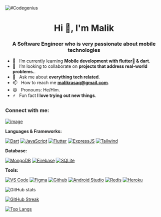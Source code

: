<img src="https://github.com/malikrasaq/malikrasaq/blob/0a3bc70101be79da9c86721a0646c5c79d8d6a96/Twitter%20header.png" alt="#Codegenius">

<h1 align="center">Hi 👋, I'm Malik</h1>
<h3 align="center">A Software Engineer who is very passionate about mobile technologies</h3>


- 🌱 &nbsp; I’m currently learning **Mobile development with flutter💙 & dart**.
- 👯 &nbsp; I’m looking to collaborate on **projects that address real-world problems.**.
- 💬 &nbsp; Ask me about **everything tech related**.
- 📫 &nbsp; How to reach me **malikrasaq@gmail.com**.
- 😄 &nbsp; Pronouns: He/Him.
- ⚡ &nbsp; Fun fact **I love trying out new things**.

### Connect with me:
[![image](https://img.shields.io/badge/Twitter-1DA1F2?style=for-the-badge&logo=twitter&logoColor=white)](https://twitter.com/malikoras)


**Languages & Frameworks:**

[![Dart](https://img.shields.io/badge/Dart-6FB6F9?style=for-the-badge&logo=dart&logoColor=blue)](https://dart.dev)
[![JavaScript](https://img.shields.io/badge/JavaScript-323330?style=for-the-badge&logo=javascript&logoColor=F7DF1E)](https://developer.mozilla.org/en-US/docs/Web/JavaScript)
[![Flutter](https://img.shields.io/badge/Flutter-FFFFFF?style=for-the-badge&logo=flutter&logoColor=blue)](https://flutter.dev)
[![ExpressJS](https://img.shields.io/badge/ExpressJS-092E20?style=for-the-badge&logo=express&logoColor=green)](https://expressjs.com/)
[![Tailwind](https://img.shields.io/badge/Tailwind-60BEF8?style=for-the-badge&logo=tailwindcss&logoColor=blue)](https://tailwindcss.com/)


**Database:**

[![MongoDB](https://img.shields.io/badge/MongoDB-29751A?style=for-the-badge&logo=mongodb&logoColor=green)](https://www.mongodb.com/)
[![Firebase](https://img.shields.io/badge/Firebase-F4CB2A?style=for-the-badge&logo=firebase&logoColor=orange)](https://firebase.google.com/)
[![SQLite](https://img.shields.io/badge/SQLite-07405E?style=for-the-badge&logo=sqlite&logoColor=white)](https://www.sqlite.org/index.html)

**Tools:**

[![VS Code](https://img.shields.io/badge/Visual_Studio_Code-0078D4?style=for-the-badge&logo=visual%20studio%20code&logoColor=white)](https://code.visualstudio.com/)
[![Figma](https://img.shields.io/badge/Figma-1AC61A?style=for-the-badge&logo=figma&logoColor=blue)](https://www.figma.com/)
[![Github](https://img.shields.io/badge/GitHub-100000?style=for-the-badge&logo=github&logoColor=white)](https://github.com/)
[![Android Studio](https://img.shields.io/badge/Android_Studio-29751A?style=for-the-badge&logo=android%20studio&logoColor=white)](https://developer.android.com/studio)
[![Redis](https://img.shields.io/badge/redis-%23DD0031.svg?&style=for-the-badge&logo=redis&logoColor=white)](https://redis.io/)
[![Heroku](https://img.shields.io/badge/Heroku-430098?style=for-the-badge&logo=heroku&logoColor=white)](https://www.heroku.com/)



![GitHub stats](https://github-readme-stats.vercel.app/api?username=malikrasaq&show_icons=true&theme=buefy)

[![GitHub Streak](http://github-readme-streak-stats.herokuapp.com?user=malikrasaq&theme=buefy&date_format=M%20j%5B%2C%20Y%5D)](https://git.io/streak-stats)

[![Top Langs](https://github-readme-stats.vercel.app/api/top-langs/?username=malikrasaq&layout=compact&theme=buefy)](https://github.com/malikrasaq/github-readme-stats)

